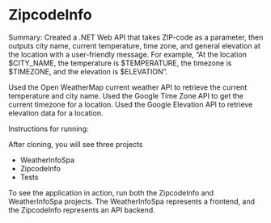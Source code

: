 # ZipcodeInfo 

Summary:
Created a .NET Web API that takes ZIP-code as a parameter, then outputs city name, current temperature, time zone, and general elevation at the location with a user-friendly message. For example, “At the location $CITY_NAME, the temperature is $TEMPERATURE, the timezone is $TIMEZONE, and the elevation is $ELEVATION”. 

Used the Open WeatherMap current weather API to retrieve the current temperature and city name. 
Used the Google Time Zone API to get the current timezone for a location. 
Used the Google Elevation API to retrieve elevation data for a location.

Instructions for running:

After cloning, you will see three projects
* WeatherInfoSpa
* ZipcodeInfo
* Tests

To see the application in action, run both the ZipcodeInfo and WeatherInfoSpa projects. 
The WeatherInfoSpa represents a frontend, and the ZipcodeInfo represents an API backend.





